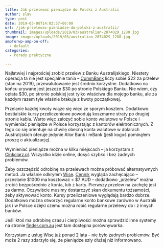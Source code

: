 ```yaml
---
title: Jak przelewać pieniądze do Polski z Australii
author: slav
type: post
date: 2019-03-08T14:02:37+00:00
url: /jak-przelewac-pieniadze-do-polski-z-australii/
thumbnail: images/uploads/2019/03/australian-2874029_1280.jpg
image: images/uploads/2019/03/australian-2874029_1280.jpg
ampforwp-amp-on-off:
  - default
categories:
  - Porady praktyczne

---
```

Najłatwiej i najprościej zrobić przelew z Banku Australijskiego. Niestety operacja ta nie jest specjalnie tania &#8211; [CommBank](https://www.commbank.com.au/personal/international/transfer-money/fees-and-charges.html) liczy sobie $22 za przelew (stan na 2019), przewalutowanie jest średnio korzystne. Dodatkowo na końcu urywane jest jeszcze $30 po stronie Polskiego Banku. Nie wiem, czy opłata $30, po stronie polskiej jest tylko właściwa dla mojego banku, ale za każdym razem tyle właśnie brakuje z kwoty początkowej. 

<!--more-->

Przelanie każdej kwoty wiąże się więc ze sporym kosztem. Dodatkowo bestialskie kursy przeliczeniowe powodują koszmarne straty po drugiej stronie kabla. Warto więc założyć sobie konto walutowe w Polsce i wymieniać pieniądze w Polsce korzystając z kantorów elektronicznych. Z tego co się orientuje na chwilę obecną konta walutowe w dolarach Australijskich oferuje jedynie Alior Bank i mBank (jeśli kogoś pominąłem proszę o aktualizację). 

Wymieniać pieniądze można w kilku miejscach &#8211; ja korzystam z [Cinkciarz.pl](https://cinkciarz.pl). Wszystko idzie online, dosyć szybko i bez żadnych problemów.

Żeby oszczędzić odrobinę na przelewach można próbować alternatywnych metod. Ja właśnie odkryłem [Wise][1]. [Cennik][2] wygląda zachęcająco &#8211; przesłanie $1000 ma kosztować < $7 AUD &#8211; dodatkowo &#8222;przelew&#8221; można zrobić bezpośrednio z konta, lub z karty. Pierwszy przelew na zachętę jest za darmo. Oczywiście musimy dostarczyć skan dokumentu tożsamości, żeby aktywować konto. Kursy przeliczeniowe wyglądają bardzo dobrze. Dodatkowo można otworzyć regularne konto bankowe zarówno w Australii jak i w Polsce dzięki czemu można robić regularne przelewy do i z innych banków. 

Jeśli ktoś ma odrobinę czasu i cierpliwości można sprawdzić inne systemy na stronie [finder.com.au](https://www.finder.com.au/international-money-transfers) jest tam dostępna porównywarka.



Korzystam z usług [Wise][1] już ponad 2 lata &#8211; nie było żadnych problemów. Być może 2 razy zdarzyło się, że pieniądze szły dłużej niż informowano.

 [1]: https://wise.com/invite/u/slawomirj36
 [2]: https://transferwise.com/pricing/aud-to-pln